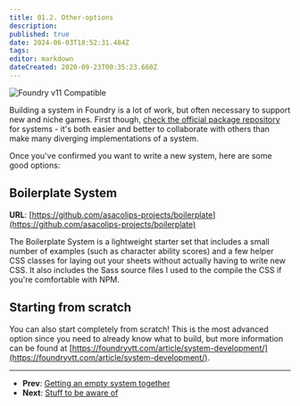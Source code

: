 ```yaml
---
title: 01.2. Other-options
description: 
published: true
date: 2024-06-03T18:52:31.484Z
tags: 
editor: markdown
dateCreated: 2020-09-23T00:35:23.660Z
---
```


![Foundry v11 Compatible](https://img.shields.io/badge/Foundry-v11%20Compatible-blue)

Building a system in Foundry is a lot of work, but often necessary to support new and niche games. First though, [check the official package repository](https://foundryvtt.com/packages/systems) for systems - it's both easier and better to collaborate with others than make many diverging implementations of a system.

Once you've confirmed you want to write a new system, here are some good options:

## Boilerplate System
**URL**: [https://github.com/asacolips-projects/boilerplate](https://github.com/asacolips-projects/boilerplate)

The Boilerplate System is a lightweight starter set that includes a small number of examples (such as character ability scores) and a few helper CSS classes for laying out your sheets without actually having to write new CSS. It also includes the Sass source files I used to the compile the CSS if you're comfortable with NPM.

## Starting from scratch

You can also start completely from scratch! This is the most advanced option since you need to already know what to build, but more information can be found at [https://foundryvtt.com/article/system-development/](https://foundryvtt.com/article/system-development/).

---

* **Prev**: [Getting an empty system together](https://foundryvtt.wiki/en/development/guides/SD-tutorial/SD01-Getting-started)
* **Next**: [Stuff to be aware of](https://foundryvtt.wiki/en/development/guides/SD-tutorial/SD02-Stuff-to-be-aware-of)